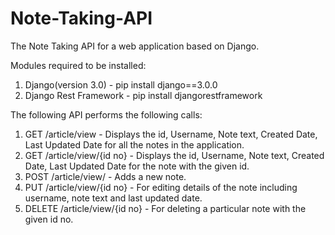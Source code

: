 # Note-Taking-API
The Note Taking API for a web application based on Django.

Modules required to be installed:
1. Django(version 3.0) - pip install django==3.0.0
2. Django Rest Framework - pip install djangorestframework


The following API performs the following calls:
1. GET /article/view - Displays the id, Username, Note text, Created Date, Last Updated Date for all the notes in the application.
2. GET /article/view/{id no} - Displays the id, Username, Note text, Created Date, Last Updated Date for the note with the given id.
3. POST /article/view/ - Adds a new note.
4. PUT /article/view/{id no} - For editing details of the note including username, note text and last updated date.
5. DELETE /article/view/{id no} - For deleting a particular note with the given id no.
  
